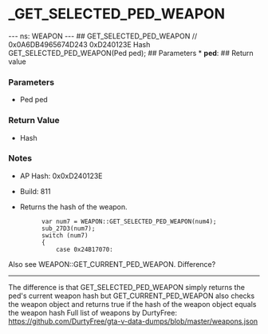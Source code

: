 # _GET_SELECTED_PED_WEAPON

--- ns: WEAPON --- ## GET_SELECTED_PED_WEAPON  // 0x0A6DB4965674D243 0xD240123E Hash GET_SELECTED_PED_WEAPON(Ped ped);  ## Parameters * **ped**:  ## Return value

### Parameters
* Ped ped

### Return Value
* Hash

### Notes
* AP Hash: 0x0xD240123E
* Build: 811
* Returns the hash of the weapon. 

            var num7 = WEAPON::GET_SELECTED_PED_WEAPON(num4);
            sub_27D3(num7);
            switch (num7)
            {
                case 0x24B17070:

Also see WEAPON::GET_CURRENT_PED_WEAPON. Difference?

-------------------------------------------------------------------------

The difference is that GET_SELECTED_PED_WEAPON simply returns the ped's current weapon hash but GET_CURRENT_PED_WEAPON also checks the weapon object and returns true if the hash of the weapon object equals the weapon hash
Full list of weapons by DurtyFree: https://github.com/DurtyFree/gta-v-data-dumps/blob/master/weapons.json

